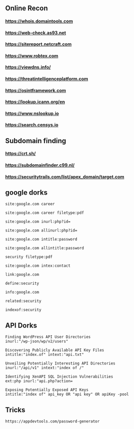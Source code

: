 ## Online Recon
#### https://whois.domaintools.com
#### https://web-check.as93.net
#### https://sitereport.netcraft.com
#### https://www.robtex.com
#### https://viewdns.info/
#### https://threatintelligenceplatform.com
#### https://osintframework.com
#### https://lookup.icann.org/en
#### https://www.nslookup.io
#### https://search.censys.io


## Subdomain finding
#### https://crt.sh/
#### https://subdomainfinder.c99.nl/
#### https://securitytrails.com/list/apex_domain/target.com


## google dorks

```
site:google.com career

site:google.com career filetype:pdf

site:google.com inurl:php?id=

site:google.com allinurl:php?id=

site:google.com intitle:password

site:google.com allintitle:password

security filetype:pdf

site:google.com intex:contact

link:google.com

define:security

info:google.com

related:security

indexof:security

```
## API Dorks

```
Finding WordPress API User Directories
inurl:"/wp-json/wp/v2/users"

Discovering Publicly Available API Key Files
intitle:"index.of" intext:"api.txt"

Unveiling Potentially Interesting API Directories
inurl:"/api/v1" intext:"index of /"

Identifying XenAPI SQL Injection Vulnerabilities
ext:php inurl:"api.php?action=

Exposing Potentially Exposed API Keys
intitle:"index of" api_key OR "api key" OR apiKey -pool
```
## Tricks
```
https://appdevtools.com/password-generator
```
